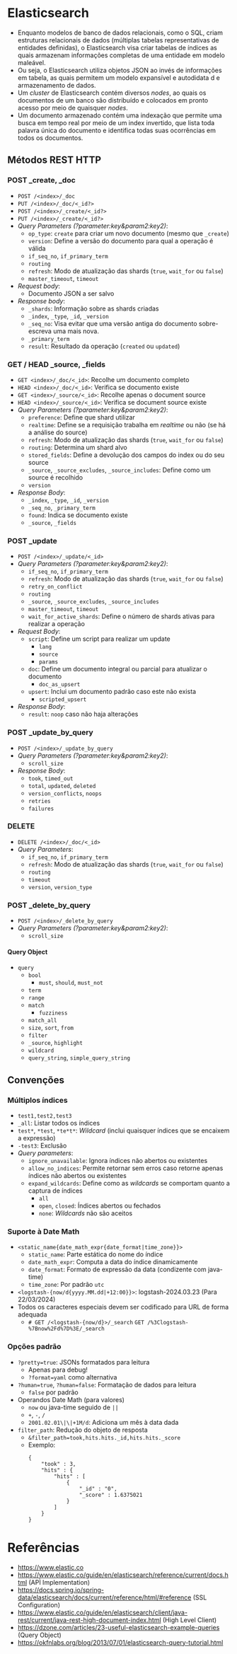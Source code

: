 # Elasticsearch
- Enquanto modelos de banco de dados relacionais, como o SQL, criam estruturas relacionais de dados (múltiplas tabelas representativas de entidades definidas), o Elasticsearch visa criar tabelas de índices as quais armazenam informações completas de uma entidade em modelo maleável.
- Ou seja, o Elasticsearch utiliza objetos JSON ao invés de informações em tabela, as quais permitem um modelo expansível e autodidata d e armazenamento de dados.
- Um _cluster_ de Elasticsearch contém diversos _nodes_, ao quais os documentos de um banco são distribuído e colocados em pronto acesso por meio de quaisquer _nodes_.
- Um documento armazenado contém uma indexação que permite uma busca em tempo real por meio de um index invertido, que lista toda palavra única do documento e identifica todas suas ocorrências em todos os documentos.

## Métodos REST HTTP

### POST _create, _doc
- `POST /<index>/_doc`
- `PUT /<index>/_doc/<_id?>`
- `POST /<index>/_create/<_id?>`
- `PUT /<index>/_create/<_id?>`
- _Query Parameters (?parameter:key&param2:key2)_:
    - `op_type`: `create` para criar um novo documento (mesmo que `_create`)
    - `version`: Define a versão do documento para qual a operação é válida
    - `if_seq_no`, `if_primary_term`
    - `routing`
    - `refresh`: Modo de atualização das shards (`true`, `wait_for` ou `false`)
    - `master_timeout`, `timeout`
- _Request body_:
    - Documento JSON a ser salvo
- _Response body_:
    - `_shards`: Informação sobre as shards criadas
    - `_index`, `_type`, `_id`, `_version`
    - `_seq_no`: Visa evitar que uma versão antiga do documento sobre-escreva uma mais nova.
    - `_primary_term`
    - `result`: Resultado da operação (`created` ou `updated`)

### GET / HEAD _source, _fields
- `GET <index>/_doc/<_id>`: Recolhe um documento completo
- `HEAD <index>/_doc/<_id>`: Verifica se documento existe
- `GET <index>/_source/<_id>`: Recolhe apenas o document source
- `HEAD <index>/_source/<_id>`: Verifica se document source existe
- _Query Parameters (?parameter:key&param2:key2)_:
    - `preference`: Define que shard utilizar
    - `realtime`: Define se a requisição trabalha em _realtime_ ou não (se há a análise do source)
    - `refresh`: Modo de atualização das shards (`true`, `wait_for` ou `false`)
    - `routing`: Determina um shard alvo
    - `stored_fields`: Define a devolução dos campos do index ou do seu source
    - `_source`, `_source_excludes`, `_source_includes`: Define como um source é recolhido
    - `version`
- _Response Body_:
    - `_index`, `_type`, `_id`, `_version`
    - `_seq_no`, `_primary_term`
    - `found`: Indica se documento existe
    - `_source`, `_fields`

### POST _update
- `POST /<index>/_update/<_id>`
- _Query Parameters (?parameter:key&param2:key2)_:
    - `if_seq_no`, `if_primary_term`
    - `refresh`: Modo de atualização das shards (`true`, `wait_for` ou `false`)
    - `retry_on_conflict`
    - `routing`
    - `_source`, `_source_excludes`, `_source_includes`
    - `master_timeout`, `timeout`
    - `wait_for_active_shards`: Define o número de shards ativas para realizar a operação
- _Request Body_:
    - `script`: Define um script para realizar um update
        - `lang`
        - `source`
        - `params`
    - `doc`: Define um documento integral ou parcial para atualizar o documento
        - `doc_as_upsert`
    - `upsert`: Inclui um documento padrão caso este não exista
        - `scripted_upsert`
- _Response Body_:
    - `result`: `noop` caso não haja alterações

### POST _update_by_query
- `POST /<index>/_update_by_query`
- _Query Parameters (?parameter:key&param2:key2)_:
    - `scroll_size`
- _Response Body_:
    - `took`, `timed_out`
    - `total`, `updated`, `deleted`
    - `version_conflicts`, `noops`
    - `retries`
    - `failures`
    
### DELETE
- `DELETE /<index>/_doc/<_id>`
- _Query Parameters_:
    - `if_seq_no`, `if_primary_term`
    - `refresh`: Modo de atualização das shards (`true`, `wait_for` ou `false`)
    - `routing`
    - `timeout`
    - `version`, `version_type`
    
### POST _delete_by_query
- `POST /<index>/_delete_by_query`
- _Query Parameters (?parameter:key&param2:key2)_:
    - `scroll_size`
    
#### Query Object
- `query`
    - `bool`
        - `must`, `should`, `must_not`
    - `term`
    - `range`
    - `match`
        - `fuzziness`
    - `match_all`
    - `size`, `sort`, `from`
    - `filter`
    - `_source`, `highlight`
    - `wildcard`
    - `query_string`, `simple_query_string`
    
## Convenções

### Múltiplos índices
- `test1,test2,test3`
- `_all`: Listar todos os índices
- `test*`, `*test`, `*te*t*`: _Wildcard_ (inclui quaisquer índices que se encaixem a expressão)
- `-test3`: Exclusão
- _Query parameters_:
    - `ignore_unavailable`: Ignora índices não abertos ou existentes
    - `allow_no_indices`: Permite retornar sem erros caso retorne apenas índices não abertos ou existentes
    - `expand_wildcards`: Define como as _wildcards_ se comportam quanto a captura de índices
        - `all`
        - `open`, `closed`: Índices abertos ou fechados
        - `none`: _Wildcards_ não são aceitos

### Suporte à Date Math
- `<static_name{date_math_expr{date_format|time_zone}}>`
    - `static_name`: Parte estática do nome do índice
    - `date_math_expr`: Computa a data do índice dinamicamente
    - `date_format`: Formato de expressão da data (condizente com java-time)
    - `time_zone`: Por padrão `utc`
- `<logstash-{now/d{yyyy.MM.dd|+12:00}}>`: logstash-2024.03.23 (Para 22/03/2024)
- Todos os caracteres especiais devem ser codificado para URL de forma adequada
    - `# GET /<logstash-{now/d}>/_search`
      `GET /%3Clogstash-%7Bnow%2Fd%7D%3E/_search`

### Opções padrão
- `?pretty=true`: JSONs formatados para leitura
    - Apenas para debug!
    - `?format=yaml` como alternativa
- `?human=true`, `?human=false`: Formatação de dados para leitura
    - `false` por padrão
- Operandos Date Math (para valores)
    - `now` ou java-time seguido de `||`
    - `+`, `-`, `/`
    - `2001.02.01\|\|+1M/d`: Adiciona um mês à data dada
- `filter_path`: Redução do objeto de resposta
    - `&filter_path=took,hits.hits._id,hits.hits._score`
    - Exemplo:
        ```
        {
            "took" : 3,
            "hits" : {
                "hits" : [
                    {
                        "_id" : "0",
                        "_score" : 1.6375021
                    }
                ]
            }
        }
        ```
    
# Referências
- https://www.elastic.co
- https://www.elastic.co/guide/en/elasticsearch/reference/current/docs.html (APÌ Implementation)
- https://docs.spring.io/spring-data/elasticsearch/docs/current/reference/html/#reference (SSL Configuration)
- https://www.elastic.co/guide/en/elasticsearch/client/java-rest/current/java-rest-high-document-index.html (High Level Client)
- https://dzone.com/articles/23-useful-elasticsearch-example-queries (Query Object)
- https://okfnlabs.org/blog/2013/07/01/elasticsearch-query-tutorial.html
